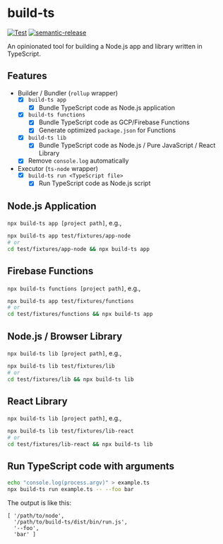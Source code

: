 # build-ts

[![Test](https://github.com/WillBooster/build-ts/actions/workflows/test.yml/badge.svg)](https://github.com/WillBooster/build-ts/actions/workflows/test.yml)
[![semantic-release](https://img.shields.io/badge/%20%20%F0%9F%93%A6%F0%9F%9A%80-semantic--release-e10079.svg)](https://github.com/semantic-release/semantic-release)

An opinionated tool for building a Node.js app and library written in TypeScript.

## Features

- Builder / Bundler (`rollup` wrapper)
  - [x] `build-ts app`
    - [x] Bundle TypeScript code as Node.js application
  - [x] `build-ts functions`
    - [x] Bundle TypeScript code as GCP/Firebase Functions
    - [x] Generate optimized `package.json` for Functions
  - [x] `build-ts lib`
    - [x] Bundle TypeScript code as Node.js / Pure JavaScript / React Library
  - [x] Remove `console.log` automatically
- Executor (`ts-node` wrapper)
  - [x] `build-ts run <TypeScript file>`
    - [x] Run TypeScript code as Node.js script

## Node.js Application

`npx build-ts app [project path]`, e.g.,

```sh
npx build-ts app test/fixtures/app-node
# or
cd test/fixtures/app-node && npx build-ts app
```

## Firebase Functions

`npx build-ts functions [project path]`, e.g.,

```sh
npx build-ts app test/fixtures/functions
# or
cd test/fixtures/functions && npx build-ts app
```

## Node.js / Browser Library

`npx build-ts lib [project path]`, e.g.,

```sh
npx build-ts lib test/fixtures/lib
# or
cd test/fixtures/lib && npx build-ts lib
```

## React Library

`npx build-ts lib [project path]`, e.g.,

```sh
npx build-ts lib test/fixtures/lib-react
# or
cd test/fixtures/lib-react && npx build-ts lib
```

## Run TypeScript code with arguments

```sh
echo "console.log(process.argv)" > example.ts
npx build-ts run example.ts -- --foo bar
```

The output is like this:

```
[ '/path/to/node',
  '/path/to/build-ts/dist/bin/run.js',
  '--foo',
  'bar' ]
```
